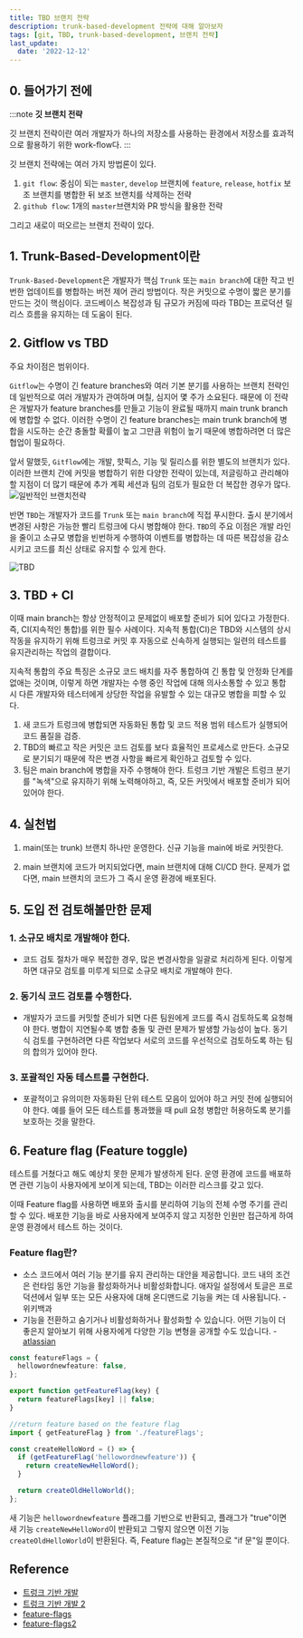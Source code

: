 ```yaml
---
title: TBD 브랜치 전략
description: trunk-based-development 전략에 대해 알아보자
tags: [git, TBD, trunk-based-development, 브랜치 전략]
last_update:
  date: '2022-12-12'
---
```


## 0. 들어가기 전에

:::note
<strong>깃 브랜치 전략</strong>

깃 브랜치 전략이란 여러 개발자가 하나의 저장소를 사용하는 환경에서 저장소를 효과적으로 활용하기 위한 work-flow다.
:::

깃 브랜치 전략에는 여러 가지 방법론이 있다.

1. `git flow`: 중심이 되는 `master`, `develop` 브랜치에 `feature`, `release`, `hotfix` 보조 브랜치를 병합한 뒤 보조 브랜치를 삭제하는 전략
2. `github flow`: 1개의 `master`브랜치와 PR 방식을 활용한 전략

그리고 새로이 떠오르는 브랜치 전략이 있다.

## 1. Trunk-Based-Development이란

`Trunk-Based-Development`은 개발자가 핵심 `Trunk` 또는 `main branch`에 대한 작고 빈번한 업데이트를 병합하는 버전 제어 관리 방법이다. 작은 커밋으로 수명이 짧은 분기를 만드는 것이 핵심이다.
코드베이스 복잡성과 팀 규모가 커짐에 따라 TBD는 프로덕션 릴리스 흐름을 유지하는 데 도움이 된다.

## 2. Gitflow vs TBD

주요 차이점은 범위이다.

`Gitflow`는 수명이 긴 feature branches와 여러 기본 분기를 사용하는 브랜치 전략인데 일반적으로 여러 개발자가 관여하며 며칠, 심지어 몇 주가 소요된다. 때문에 이 전략은 개발자가 feature branches를 만들고 기능이 완료될 때까지 main trunk branch에 병합할 수 없다. 이러한 수명이 긴 feature branches는 main trunk branch에 병합을 시도하는 순간 충돌할 확률이 높고 그만큼 위험이 높기 때문에 병합하려면 더 많은 협업이 필요하다.

앞서 말했듯, `Gitflow`에는 개발, 핫픽스, 기능 및 릴리스를 위한 별도의 브랜치가 있다. 이러한 브랜치 간에 커밋을 병합하기 위한 다양한 전략이 있는데, 저글링하고 관리해야 할 지점이 더 많기 때문에 추가 계획 세션과 팀의 검토가 필요한 더 복잡한 경우가 많다.
![일반적인 브랜치전략](https://cloud.google.com/static/architecture/devops/images/devops-tech-trunk-based-development-typical-non-trunk-timeline.svg)

반면 `TBD`는 개발자가 코드를 `Trunk` 또는 `main branch`에 직접 푸시한다. 출시 분기에서 변경된 사항은 가능한 빨리 트렁크에 다시 병합해야 한다. `TBD`의 주요 이점은 개발 라인을 줄이고 소규모 병합을 빈번하게 수행하여 이벤트를 병합하는 데 따른 복잡성을 감소시키고 코드를 최신 상태로 유지할 수 있게 한다.

![TBD](https://cloud.google.com/static/architecture/devops/images/devops-tech-trunk-based-development-typical-trunk-timeline.svg)

## 3. TBD + CI

이때 main branch는 항상 안정적이고 문제없이 배포할 준비가 되어 있다고 가정한다. 즉, CI(지속적인 통합)를 위한 필수 사례이다. 지속적 통합(CI)은 TBD와 시스템의 상시 작동을 유지하기 위해 트렁크로 커밋 후 자동으로 신속하게 실행되는 일련의 테스트를 유지관리하는 작업의 결합이다.

지속적 통합의 주요 특징은 소규모 코드 배치를 자주 통합하여 긴 통합 및 안정화 단계를 없애는 것이며, 이렇게 하면 개발자는 수행 중인 작업에 대해 의사소통할 수 있고 통합 시 다른 개발자와 테스터에게 상당한 작업을 유발할 수 있는 대규모 병합을 피할 수 있다.

1. 새 코드가 트렁크에 병합되면 자동화된 통합 및 코드 적용 범위 테스트가 실행되어 코드 품질을 검증.
2. TBD의 빠르고 작은 커밋은 코드 검토를 보다 효율적인 프로세스로 만든다. 소규모로 분기되기 때문에 작은 변경 사항을 빠르게 확인하고 검토할 수 있다.
3. 팀은 main branch에 병합을 자주 수행해야 한다. 트렁크 기반 개발은 트렁크 분기를 "녹색"으로 유지하기 위해 노력해야하고, 즉, 모든 커밋에서 배포할 준비가 되어 있어야 한다.

## 4. 실천법

1. main(또는 trunk) 브랜치 하나만 운영한다. 신규 기능을 main에 바로 커밋한다.

2. main 브랜치에 코드가 머지되었다면, main 브랜치에 대해 CI/CD 한다. 문제가 없다면, main 브랜치의 코드가 그 즉시 운영 환경에 배포된다.

## 5. 도입 전 검토해볼만한 문제

### 1. 소규모 배치로 개발해야 한다.

- 코드 검토 절차가 매우 복잡한 경우, 많은 변경사항을 일괄로 처리하게 된다. 이렇게 하면 대규모 검토를 미루게 되므로 소규모 배치로 개발해야 한다.

### 2. 동기식 코드 검토를 수행한다.

- 개발자가 코드를 커밋할 준비가 되면 다른 팀원에게 코드를 즉시 검토하도록 요청해야 한다. 병합이 지연될수록 병합 충돌 및 관련 문제가 발생할 가능성이 높다. 동기식 검토를 구현하려면 다른 작업보다 서로의 코드를 우선적으로 검토하도록 하는 팀의 합의가 있어야 한다.

### 3. 포괄적인 자동 테스트를 구현한다.

- 포괄적이고 유의미한 자동화된 단위 테스트 모음이 있어야 하고 커밋 전에 실행되어야 한다. 예를 들어 모든 테스트를 통과했을 때 pull 요청 병합만 허용하도록 분기를 보호하는 것을 말한다.

## 6. Feature flag (Feature toggle)

테스트를 거쳤다고 해도 예상치 못한 문제가 발생하게 된다. 운영 환경에 코드를 배포하면 관련 기능이 사용자에게 보이게 되는데, TBD는 이러한 리스크를 갖고 있다.

이때 Feature flag를 사용하면 배포와 출시를 분리하여 기능의 전체 수명 주기를 관리할 수 있다.
배포한 기능을 바로 사용자에게 보여주지 않고 지정한 인원만 접근하게 하여 운영 환경에서 테스트 하는 것이다.

### Feature flag란?

- 소스 코드에서 여러 기능 분기를 유지 관리하는 대안을 제공합니다. 코드 내의 조건은 런타임 동안 기능을 활성화하거나 비활성화합니다. 애자일 설정에서 토글은 프로덕션에서 일부 또는 모든 사용자에 대해 온디맨드로 기능을 켜는 데 사용됩니다. - 위키백과
- 기능을 전환하고 숨기거나 비활성화하거나 활성화할 수 있습니다. 어떤 기능이 더 좋은지 알아보기 위해 사용자에게 다양한 기능 변형을 공개할 수도 있습니다. - [atlassian](https://www.atlassian.com/continuous-delivery/principles/feature-flags)

```ts title="featureFlags.ts"
const featureFlags = {
  hellowordnewfeature: false,
};

export function getFeatureFlag(key) {
  return featureFlags[key] || false;
}
```

```ts title="helloword.ts"
//return feature based on the feature flag
import { getFeatureFlag } from './featureFlags';

const createHelloWord = () => {
  if (getFeatureFlag('hellowordnewfeature')) {
    return createNewHelloWord();
  }

  return createOldHelloWorld();
};
```

새 기능은 `hellowordnewfeature` 플래그를 기반으로 반환되고, 플래그가 "true"이면 새 기능 `createNewHelloWord`이 반환되고 그렇지 않으면 이전 기능 `createOldHelloWorld`이 반환된다.
즉, Feature flag는 본질적으로 "if 문"일 뿐이다.

## Reference

- [트렁크 기반 개발](https://www.atlassian.com/continuous-delivery/continuous-integration/trunk-based-development)
- [트렁크 기반 개발 2](https://cloud.google.com/architecture/devops/devops-tech-trunk-based-development)
- [feature-flags](https://www.atlassian.com/continuous-delivery/principles/feature-flags)
- [feature-flags2](https://docs-kr.hackle.io/docs/feature-flags)
